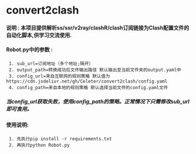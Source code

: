 # convert2clash

#### 说明 : 本项目提供解析ss/ssr/v2ray/clashR/clash订阅链接为Clash配置文件的自动化脚本,供学习交流使用.
#### Robot.py中的参数 :
     1. sub_url=订阅地址（多个地址;隔开）
     2. output_path=转换成功后文件输出路径 默认输出至当前文件夹的output.yaml中
     3. config_url=来自互联网的规则策略 默认值为https://cdn.jsdelivr.net/gh/Celeter/convert2clash/config.yaml
     4. config_path=来自本地的规则策略 默认选择当前文件的config.yaml文件
##### 当config_url获取失败，使用config_path的策略。正常情况下只需修改sub_url即可食用。
#### 使用说明:
     1. 先执行pip install -r requirements.txt
     2. 再执行python Robot.py 
